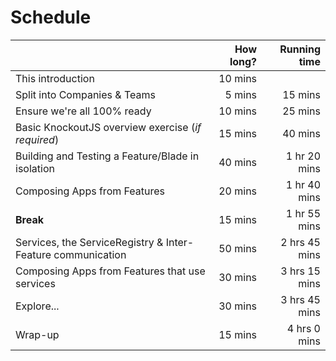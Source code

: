 # Schedule

|                                                             | How long?       | Running time  |
| ------------------                                          | -------------:  | -------------:|
| This introduction                                           | 10 mins         |               |
| Split into Companies & Teams                                | 5 mins          | 15 mins       |
| Ensure we're all 100% ready                                 | 10 mins         | 25 mins       |
| Basic KnockoutJS overview exercise (*if required*)          | 15 mins         | 40 mins       |
| Building and Testing a Feature/Blade in isolation           | 40 mins         | 1 hr 20 mins  |
| Composing Apps from Features                                | 20 mins         | 1 hr 40 mins  |
| **Break**                                                   | 15 mins         | 1 hr 55 mins  |
| Services, the ServiceRegistry & Inter-Feature communication | 50 mins         | 2 hrs 45 mins |
| Composing Apps from Features that use services              | 30 mins         | 3 hrs 15 mins |
| Explore...                                                  | 30 mins         | 3 hrs 45 mins |
| Wrap-up                                                     | 15 mins         | 4 hrs 0 mins  |
